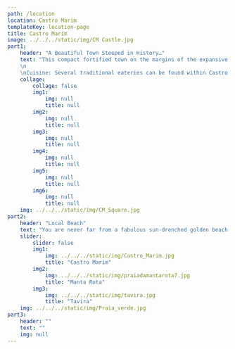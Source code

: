 ```yaml
---
path: /location
location: Castro Marim
templateKey: location-page
title: Castro Marim
image: ../../../static/img/CM Castle.jpg
part1: 
    header: "A Beautiful Town Steeped in History…"
    text: "This compact fortified town on the margins of the expansive Guadiana river boasts a rich history dating back to Roman times. Overlooking vast salt flats and bordered by the Reserva Natural do Sapal de Castro Marim, there is much to offer the visitor. Whitewashed houses align narrow cobbled streets winding up to the impressive castle fortifications, whose construction was ordered by King Alfonso III during the XIII Century, with presence on this strategic site dating back to the bronze age. While away a lazy afternoon visiting the castle grounds and enjoy a favourite tipple in one of several bars and cafes dotted along pretty tranquil streets. For provisions, several mini-markets offer the basics, while larger supermarkets and an excellent selection of shopping facilities can be found in the nearby handsome border town of Vila Real do Santo António, just a short drive away.
    \n
    \nCuisine: Several traditional eateries can be found within Castro Marim itself, while country restaurants dotted in the surrounding olive covered lands and small nearby villages, such as Monte Francisco, provide perfect spots to sample hearty meals at very reasonable prices. For a greater selection, and for delicious seafood, head to Vila Real where the daily catch is served simply grilled with flavoursome local produce. Or head across the border, via ferry or road, to the vibrant Andalusian town of Ayamonte, where pretty tile bedecked squares and cosy cafes and restaurants serve varied and appetizing tapas."
    collage:
        collage: false
        img1: 
            img: null
            title: null
        img2: 
            img: null
            title: null
        img3: 
            img: null
            title: null
        img4: 
            img: null
            title: null
        img5: 
            img: null
            title: null
        img6: 
            img: null
            title: null
    img: ../../../static/img/CM_Square.jpg
part2:
    header: "Local Beach"
    text: "You are never far from a fabulous sun-drenched golden beach on the Algarve and the nearby stretch of sands from Vila Real heading west do not disappoint. Boasting many Blue Flag distinctions of excellence, the beaches along this coast are expansive, slowly sloping and backed by golden dunes. Praia Verde beach access is elevated - you will need a car and be prepared to walk down the steps to reach the sands. Its name (translated as the 'Green Beach') is derived from the fact that it is unusually bordered by a lovely crest of pine trees, which makes the setting private. Directly next door, Cabeco Beach is smaller and with its hidden entramce, tensds to be less busy. For those who enjoy walking, here the sands are long and flat with a relaxing walk taking around 30 minutes either east to Monte Gordo or West to Altura."
    slider:
        slider: false
        img1: 
            img: ../../../static/img/Castro_Marim.jpg
            title: "Castro Marim"
        img2: 
            img: ../../../static/img/praiadamantarota7.jpg
            title: "Manta Rota"
        img3: 
            img: ../../../static/img/tavira.jpg
            title: "Tavira"
    img: ../../../static/img/Praia_verde.jpg
part3:
    header: ""
    text: ""
    img: null
---
```

